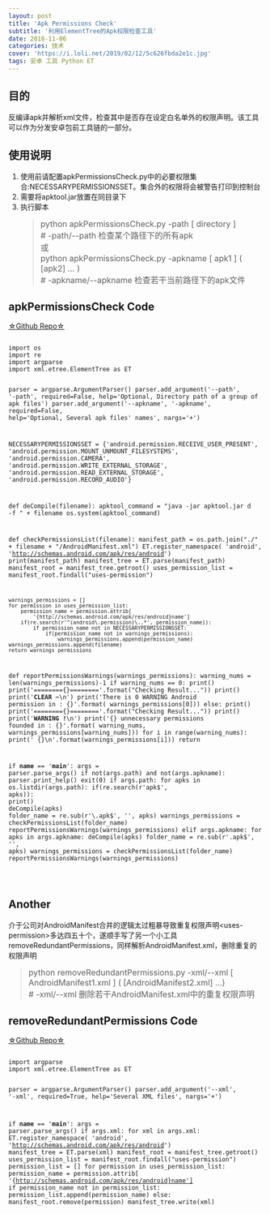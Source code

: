 ```yaml
---
layout: post
title: 'Apk Permissions Check'
subtitle: '利用ElementTree的Apk权限检查工具'
date: 2018-11-06
categories: 技术
cover: 'https://i.loli.net/2019/02/12/5c626fbda2e1c.jpg'
tags: 安卓 工具 Python ET
---
```


<h2>目的</h2>
<p>反编译apk并解析xml文件，检查其中是否存在设定白名单外的权限声明。该工具可以作为分发安卓包前工具链的一部分。</p>
<h2>使用说明</h2>
<ol>
<li>使用前请配置apkPermissionsCheck.py中的必要权限集合:NECESSARYPERMISSIONSSET。集合外的权限将会被警告打印到控制台</li>
<li>需要将apktool.jar放置在同目录下</li>
<li>
执行脚本
<blockquote>
<p><font size="3">python apkPermissionsCheck.py -path [ directory ] <br />
# -path/--path 检查某个路径下的所有apk <br />
或 <br />
python apkPermissionsCheck.py -apkname [ apk1 ] ( [apk2] ... ) <br />
# -apkname/--apkname 检查若干当前路径下的apk文件</font></p>
</blockquote>
</li>
</ol>

<h2>apkPermissionsCheck Code</h2>
<p><a href="https://github.com/7ippo/ApkPermissionsCheck">☆Github Repo☆</a></p>
<pre><code class="language-python">
import os
import re
import argparse
import xml.etree.ElementTree as ET

parser = argparse.ArgumentParser()
parser.add_argument('--path', '-path', required=False,
                    help='Optional, Directory path of a group of apk files')
parser.add_argument('--apkname', '-apkname', required=False,
                    help='Optional, Several apk files\' names', nargs='+')

NECESSARYPERMISSIONSSET = {'android.permission.RECEIVE_USER_PRESENT',
                           'android.permission.MOUNT_UNMOUNT_FILESYSTEMS',
                           'android.permission.CAMERA',
                           'android.permission.WRITE_EXTERNAL_STORAGE',
                           'android.permission.READ_EXTERNAL_STORAGE',
                           'android.permission.RECORD_AUDIO'}


def deCompile(filename):
    apktool_command = "java -jar apktool.jar d -f " + filename
    os.system(apktool_command)


def checkPermissionsList(filename):
    manifest_path = os.path.join("./" + filename + "/AndroidManifest.xml")
    ET.register_namespace(
        'android', 'http://schemas.android.com/apk/res/android')
    print(manifest_path)
    manifest_tree = ET.parse(manifest_path)
    manifest_root = manifest_tree.getroot()
    uses_permission_list = manifest_root.findall("uses-permission")

    warnings_permissions = []
    for permission in uses_permission_list:
        permission_name = permission.attrib[
            '{http://schemas.android.com/apk/res/android}name']
        if(re.search(r'^(android\.permission)\..*', permission_name)):
            if permission_name not in NECESSARYPERMISSIONSSET:
                if(permission_name not in warnings_permissions):
                    warnings_permissions.append(permission_name)
    warnings_permissions.append(filename)
    return warnings_permissions


def reportPermissionsWarnings(warnings_permissions):
    warning_nums = len(warnings_permissions)-1
    if warning_nums == 0:
        print()
        print('========{}========'.format("Checking Result..."))
        print()
        print('**CLEAR ~**\n')
        print('There is 0 WARNING Android permission in : {}'.format(
            warnings_permissions[0]))
    else:
        print()
        print('========{}========'.format("Checking Result..."))
        print()
        print('**WARNING !**\n')
        print('{} unnecessary permissions founded in : {}'.format(
            warning_nums, warnings_permissions[warning_nums]))
        for i in range(warning_nums):
            print('        {}\n'.format(warnings_permissions[i]))
    return


if __name__ == '__main__':
    args = parser.parse_args()
    if not(args.path) and not(args.apkname):
        parser.print_help()
        exit(0)
    if args.path:
        for apks in os.listdir(args.path):
            if(re.search(r'apk$', apks)):
                print()
                deCompile(apks)
                folder_name = re.sub(r'\.apk$', '', apks)
                warnings_permissions = checkPermissionsList(folder_name)
                reportPermissionsWarnings(warnings_permissions)
    elif args.apkname:
        for apks in args.apkname:
            deCompile(apks)
            folder_name = re.sub(r'\.apk$', '', apks)
            warnings_permissions = checkPermissionsList(folder_name)
            reportPermissionsWarnings(warnings_permissions)

</code>
</pre>
<h2>Another</h2>
<p>介于公司对AndroidManifest合并的逻辑太过粗暴导致重复权限声明&lt;uses-permission&gt;多达四五十个，遂顺手写了另一个小工具removeRedundantPermissions，同样解析AndroidManifest.xml，删除重复的权限声明</p>
<blockquote>
<p><font size="3">python removeRedundantPermissions.py -xml/--xml [ AndroidManifest1.xml ] ( [AndroidManifest2.xml] ...)<br />
# -xml/--xml 删除若干AndroidManifest.xml中的重复权限声明 </font></p>
</blockquote>
<h2>removeRedundantPermissions Code</h2>
<p><a href="https://github.com/7ippo/ApkPermissionsCheck">☆Github Repo☆</a></p>
<pre><code class="language-python">
import argparse
import xml.etree.ElementTree as ET

parser = argparse.ArgumentParser()
parser.add_argument('--xml', '-xml', required=True,
                    help='Several XML files', nargs='+')

if __name__ == '__main__':
    args = parser.parse_args()
    if args.xml:
        for xml in args.xml:
            ET.register_namespace(
                'android', 'http://schemas.android.com/apk/res/android')
            manifest_tree = ET.parse(xml)
            manifest_root = manifest_tree.getroot()
            uses_permission_list = manifest_root.findall("uses-permission")
            permission_list = []
            for permission in uses_permission_list:
                permission_name = permission.attrib[
                    '{http://schemas.android.com/apk/res/android}name']
                if permission_name not in permission_list:
                    permission_list.append(permission_name)
                else:
                    manifest_root.remove(permission)
            manifest_tree.write(xml)
</code>
</pre>